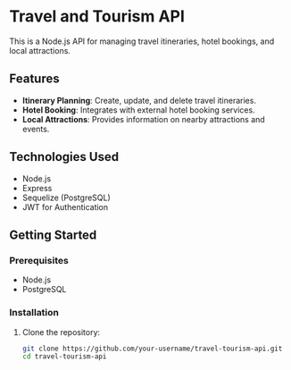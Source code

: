 # Travel and Tourism API

This is a Node.js API for managing travel itineraries, hotel bookings, and local attractions.

## Features

- **Itinerary Planning**: Create, update, and delete travel itineraries.
- **Hotel Booking**: Integrates with external hotel booking services.
- **Local Attractions**: Provides information on nearby attractions and events.

## Technologies Used

- Node.js
- Express
- Sequelize (PostgreSQL)
- JWT for Authentication

## Getting Started

### Prerequisites

- Node.js
- PostgreSQL

### Installation

1. Clone the repository:
   ```bash
   git clone https://github.com/your-username/travel-tourism-api.git
   cd travel-tourism-api
```